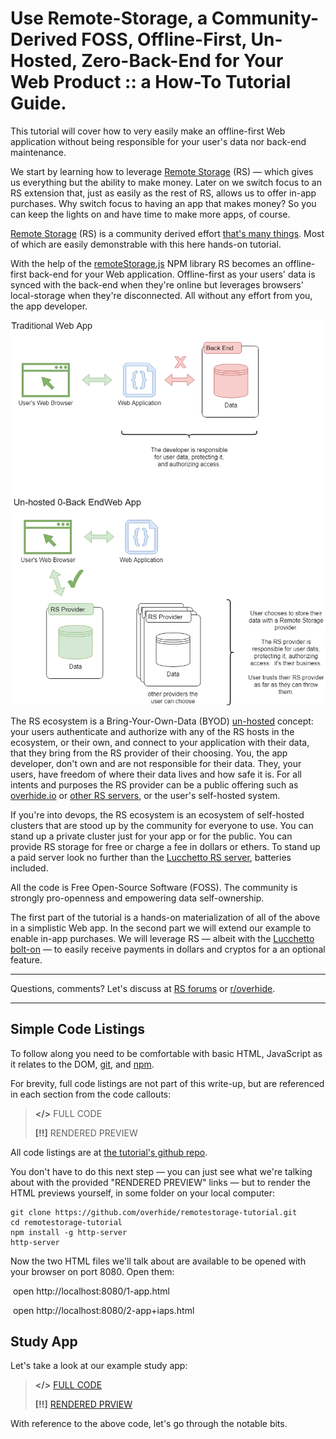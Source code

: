 # Use Remote-Storage, a Community-Derived FOSS, Offline-First, Un-Hosted, Zero-Back-End for Your Web Product  ::  a How-To Tutorial Guide.



This tutorial will cover how to very easily make an offline-first Web application without being responsible for your user's data nor back-end maintenance.

We start by learning how to leverage [Remote Storage](https://remotestorage.io/) (RS) &mdash; which gives us everything but the ability to make money.  Later on we switch focus to an RS extension that, just as easily as the rest of RS, allows us to offer in-app purchases.  Why switch focus to having an app that makes money?  So you can keep the lights on and have time to make more apps, of course.



[Remote Storage](https://remotestorage.io/) (RS) is a community derived effort [that's many things](https://remotestoragejs.readthedocs.io/en/latest/why.html).  Most of which are easily demonstrable with this here hands-on tutorial.

With the help of the [remoteStorage.js](https://www.npmjs.com/package/remotestoragejs) NPM library RS becomes an offline-first back-end for your Web application.  Offline-first as your users' data is synced with the back-end when they're online but leverages browsers' local-storage when they're disconnected.  All without any effort from you, the app developer.



![](./.assets/intro.png)



The RS ecosystem is a Bring-Your-Own-Data (BYOD) [un-hosted](https://unhosted.org/) concept:  your users authenticate and authorize with any of the RS hosts in the ecosystem, or their own, and connect to your application with their data, that they bring from the RS provider of their choosing.  You, the app developer, don't own and are not responsible for their data.  They, your users, have freedom of where their data lives and how safe it is.  For all intents and purposes the RS provider can be a public offering such as [overhide.io](https://rs.overhide.io) or [other RS servers](https://remotestorage.io/servers/), or the user's self-hosted system.

If you're into devops, the RS ecosystem is an ecosystem of self-hosted clusters that are stood up by the community for everyone to use.  You can stand up a private cluster just for your app or for the public.  You can provide RS storage for free or charge a fee in dollars or ethers.  To stand up a paid server look no further than the [Lucchetto RS server](https://github.com/overhide/armadietto/blob/master/lucchetto/README.md), batteries included.

All the code is Free Open-Source Software (FOSS).  The community is strongly pro-openness and empowering data self-ownership.

The first part of the tutorial is a hands-on materialization of all of the above in a simplistic Web app.  In the second part we will extend our example to enable in-app purchases.  We will leverage RS &mdash; albeit with the [Lucchetto bolt-on](https://www.npmjs.com/package/lucchetto) &mdash; to easily receive payments in dollars and cryptos for a an optional feature.



------

Questions, comments?  Let's discuss at [RS forums](https://community.remotestorage.io/) or [r/overhide](https://www.reddit.com/r/overhide/).

------



## Simple Code Listings

To follow along you need to be comfortable with basic HTML, JavaScript as it relates to the DOM, [git](https://git-scm.com/), and [npm](https://docs.npmjs.com/downloading-and-installing-node-js-and-npm).  

For brevity, full code listings are not part of this write-up, but are referenced in each section from the code callouts:



> **</>**  FULL CODE 
>
> **[!!]**  RENDERED PREVIEW



All code listings are at <a target="_blank" href="https://github.com/overhide/remotestorage-tutorial">the tutorial's github repo</a>.

You don't have to do this next step &mdash; you can just see what we're talking about with the provided "RENDERED PREVIEW" links &mdash; but to render the HTML previews yourself, in some folder on your local computer:

``` 
git clone https://github.com/overhide/remotestorage-tutorial.git
cd remotestorage-tutorial
npm install -g http-server
http-server
```

Now the two HTML files we'll talk about are available to be opened with your browser on port 8080.  Open them:

​	open http://localhost:8080/1-app.html

​	open http://localhost:8080/2-app+iaps.html



## Study App

Let's take a look at our example study app:



> **</>**  <a target="_blank" href="https://github.com/overhide/pay2my.app/blob/master/howto/intro/code/1_first.html">FULL CODE</a> 
>
> **[!!]**   <a target="_blank" href="https://overhide.github.io/pay2my.app/howto/intro/code/1_first.html">RENDERED PRVIEW</a>



With reference to the above code, let's go through the notable bits.

